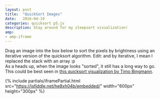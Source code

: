 ```yaml
---
layout: post
title:  "QuickSort Images"
date:   2016-04-19
categories: quicksort p5.js
description: Stay around for my sleepsort visualization!
amp:
- amp-iframe
---
```


Drag an image into the box below to sort the pixels by brightness using an iterative version of the quicksort algorithm. Edit: and by iterative, I mean I replaced the stack with an array :p  
As a heads up, when the image looks "sorted", it still has a long way to go. This could be best seen in [this quicksort visualization by Timo Bingmann](https://www.youtube.com/watch?v=8hEyhs3OV1w).

{% include partials/iframePartial.html src="https://jsfiddle.net/he8xh04b/embedded/" width="600px" height="300px" %}
